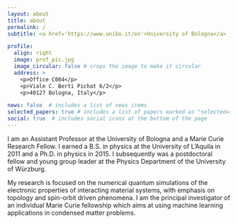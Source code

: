 ```yaml
---
layout: about
title: about
permalink: /
subtitle: <a href='https://www.unibo.it/en'>University of Bologna</a>

profile:
  align: right
  image: prof_pic.jpg
  image_circular: false # crops the image to make it circular
  address: >
    <p>Office C004</p>
    <p>Viale C. Berti Pichat 6/2</p>
    <p>40127 Bologna, Italy</p>

news: false  # includes a list of news items
selected_papers: true # includes a list of papers marked as "selected={true}"
social: true  # includes social icons at the bottom of the page
---
```


I am an Assistant Professor at the University of Bologna and a Marie
Curie Research Fellow. I earned a B.S. in physics at the
University of L’Aquila in 2011 and a Ph.D. in physics in 2015. I
subsequently was a postdoctoral fellow and young group leader at the
Physics Department of the University of Würzburg.

My research is focused on the numerical quantum simulations of the
electronic properties of interacting material
systems, with emphasis on topology and spin-orbit driven phenomena. I am
the principal investigator of an individual Marie Curie fellowship which
aims at using machine learning applications in condensed matter
problems.
